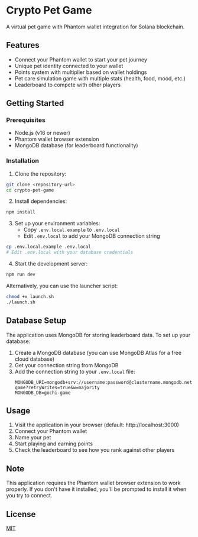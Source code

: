 # Crypto Pet Game

A virtual pet game with Phantom wallet integration for Solana blockchain.

## Features

- Connect your Phantom wallet to start your pet journey
- Unique pet identity connected to your wallet
- Points system with multiplier based on wallet holdings
- Pet care simulation game with multiple stats (health, food, mood, etc.)
- Leaderboard to compete with other players

## Getting Started

### Prerequisites

- Node.js (v16 or newer)
- Phantom wallet browser extension
- MongoDB database (for leaderboard functionality)

### Installation

1. Clone the repository:
```bash
git clone <repository-url>
cd crypto-pet-game
```

2. Install dependencies:
```bash
npm install
```

3. Set up your environment variables:
   - Copy `.env.local.example` to `.env.local`
   - Edit `.env.local` to add your MongoDB connection string

```bash
cp .env.local.example .env.local
# Edit .env.local with your database credentials
```

4. Start the development server:
```bash
npm run dev
```

Alternatively, you can use the launcher script:
```bash
chmod +x launch.sh
./launch.sh
```

## Database Setup

The application uses MongoDB for storing leaderboard data. To set up your database:

1. Create a MongoDB database (you can use MongoDB Atlas for a free cloud database)
2. Get your connection string from MongoDB
3. Add the connection string to your `.env.local` file:
   ```
   MONGODB_URI=mongodb+srv://username:password@clustername.mongodb.net/gochi-game?retryWrites=true&w=majority
   MONGODB_DB=gochi-game
   ```

## Usage

1. Visit the application in your browser (default: http://localhost:3000)
2. Connect your Phantom wallet
3. Name your pet
4. Start playing and earning points
5. Check the leaderboard to see how you rank against other players

## Note

This application requires the Phantom wallet browser extension to work properly. If you don't have it installed, you'll be prompted to install it when you try to connect.

## License

[MIT](LICENSE)
